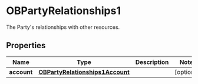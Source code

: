 

# OBPartyRelationships1

The Party's relationships with other resources.

## Properties

| Name | Type | Description | Notes |
|------------ | ------------- | ------------- | -------------|
|**account** | [**OBPartyRelationships1Account**](OBPartyRelationships1Account.md) |  |  [optional] |



